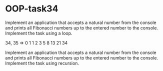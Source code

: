 # OOP-task34

Implement an application that accepts a natural number from the console and prints all Fibonacci numbers up to the entered number to the console. Implement the task using a loop.

34, 35 => 0 1 1 2 3 5 8 13 21 34

Implement an application that accepts a natural number from the console and prints all Fibonacci numbers up to the entered number to the console.  Implement the task using recursion.
